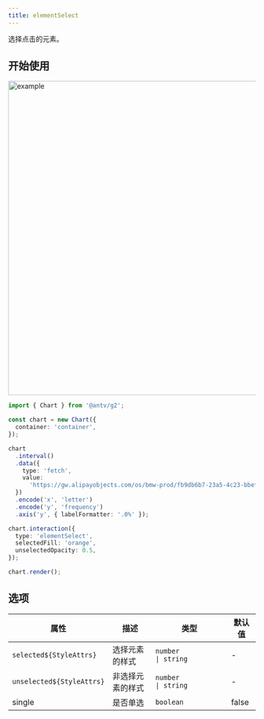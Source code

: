 ```yaml
---
title: elementSelect
---
```


选择点击的元素。

## 开始使用

<img alt="example" src="https://gw.alipayobjects.com/zos/raptor/1670298301906/element-select.gif" width="640">

```ts
import { Chart } from '@antv/g2';

const chart = new Chart({
  container: 'container',
});

chart
  .interval()
  .data({
    type: 'fetch',
    value:
      'https://gw.alipayobjects.com/os/bmw-prod/fb9db6b7-23a5-4c23-bbef-c54a55fee580.csv',
  })
  .encode('x', 'letter')
  .encode('y', 'frequency')
  .axis('y', { labelFormatter: '.0%' });

chart.interaction({
  type: 'elementSelect',
  selectedFill: 'orange',
  unselectedOpacity: 0.5,
});

chart.render();
```

## 选项

| 属性                      | 描述             | 类型                           | 默认值 |
| ------------------------- | ---------------- | ------------------------------ | ------ |
| `selected${StyleAttrs}`   | 选择元素的样式   | `number             \| string` | -      |
| `unselected${StyleAttrs}` | 非选择元素的样式 | `number             \| string` | -      |
| single                    | 是否单选         | `boolean`                      | false  |
